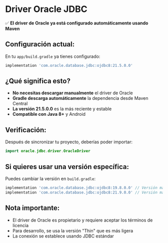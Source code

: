 # Driver Oracle JDBC

✅ **El driver de Oracle ya está configurado automáticamente usando Maven**

## Configuración actual:

En tu `app/build.gradle` ya tienes configurado:
```gradle
implementation 'com.oracle.database.jdbc:ojdbc8:21.5.0.0'
```

## ¿Qué significa esto?

- **No necesitas descargar manualmente** el driver de Oracle
- **Gradle descarga automáticamente** la dependencia desde Maven Central
- **La versión 21.5.0.0** es la más reciente y estable
- **Compatible con Java 8+** y Android

## Verificación:

Después de sincronizar tu proyecto, deberías poder importar:
```kotlin
import oracle.jdbc.driver.OracleDriver
```

## Si quieres usar una versión específica:

Puedes cambiar la versión en `build.gradle`:
```gradle
implementation 'com.oracle.database.jdbc:ojdbc8:19.8.0.0' // Versión más antigua
implementation 'com.oracle.database.jdbc:ojdbc8:21.9.0.0' // Versión más reciente
```

## Nota importante:

- El driver de Oracle es propietario y requiere aceptar los términos de licencia
- Para desarrollo, se usa la versión "Thin" que es más ligera
- La conexión se establece usando JDBC estándar
